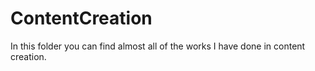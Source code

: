 # ContentCreation
In this folder you can find almost all of the works I have done in content creation.
